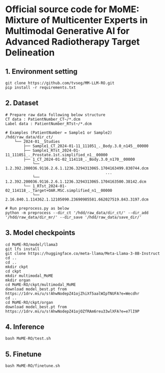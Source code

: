 # Official source code for MoME: Mixture of Multicenter Experts in Multimodal Generative AI for Advanced Radiotherapy Target Delineation

## 1. Environment setting
```
git clone https://github.com/tvseg/MM-LLM-RO.git
pip install -r requirements.txt
```

## 2. Dataset
```
# Prepare raw data following below structure
CT data : PatientNumber_CT~/*.dcm
Label data : PatientNumber_RTst~/*.dcm

# Examples (PatientNumber = Sample1 or Sample2)
/hdd/raw_data/dir_ct/
    └── 2024-01__Studies
        ├── Sample1_CT_2024-01-11_111051_._Body.3.0_n145__00000
        ├── Sample1_RTst_2024-01-11_111051_._Prostate.1st.simplified_n1__00000
        ├── 1_CT_2024-01-02_114118_._Body.3.0_n170__00000
            └── 1.2.392.200036.9116.2.6.1.1236.3294313065.1704163499.830744.dcm
                                            ...
            └── 1.2.392.200036.9116.2.6.1.1236.3294313065.1704163500.38142.dcm
        └── 1_RTst_2024-01-02_114118_._Target+OAR.MSC.simplified_n1__00000
            └── 2.16.840.1.114362.1.12105090.23690985581.662027519.843.3197.dcm

# Run preprocess.py as below
python -m preprocess --dir_ct '/hdd/raw_data/dir_ct/' --dir_add '/hdd/raw_data/dir_mr/' --dir_save '/hdd/raw_data/save_dir/'
```

## 3. Model checkpoints
```
cd MoME-RO/model/llama3
git lfs install
git clone https://huggingface.co/meta-llama/Meta-Llama-3-8B-Instruct
cd ..
cd ..
mkdir ckpt
cd ckpt
mkdir multimodal_MoME
mkdir organ
cd MoME-RO/ckpt/multimodal_MoME
download model_best.pt from https://1drv.ms/u/s!AhwNodepZ41ojZhiXf5aalWIpTNUFA?e=Wecdhr
cd ..
cd MoME-RO/ckpt/organ
download model_best.pt from https://1drv.ms/u/s!AhwNodepZ41ojOZfRAm6reu33wlXFA?e=e7lI9P
```

## 4. Inference
```
bash MoME-RO/test.sh
```

## 5. Finetune
```
bash MoME-RO/finetune.sh
```
